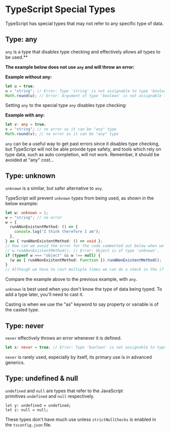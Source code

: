 # TypeScript Special Types

TypeScript has special types that may not refer to any specific type of data.

## Type: any

`any` is a type that disables type checking and effectively allows all types to be used.\*\*

**The example below does not use `any` and will throw an error:**

**Example without any:**

```ts
let u = true;
u = "string"; // Error: Type 'string' is not assignable to type 'boolean'.
Math.round(u); // Error: Argument of type 'boolean' is not assignable to parameter of type 'number'.
```

Setting `any` to the special type `any` disables type checking:

**Example with any:**

```ts
let v: any = true;
v = "string"; // no error as it can be "any" type
Math.round(v); // no error as it can be "any" type
```

`any` can be a useful way to get past errors since it disables type checking, but TypeScript will not be able provide type safety, and tools which rely on type data, such as auto completion, will not work. Remember, it should be avoided at "any" cost...

## Type: unknown

`unknown` is a similar, but safer alternative to `any`.

TypeScript will prevent `unknown` types from being used, as shown in the below example:

```ts
let w: unknown = 1;
w = "string"; // no error
w = {
  runANonExistentMethod: () => {
    console.log("I think therefore I am");
  },
} as { runANonExistentMethod: () => void };
// How can we avoid the error for the code commented out below when we don't know the type?
// w.runANonExistentMethod(); // Error: Object is of type 'unknown'.
if (typeof w === "object" && w !== null) {
  (w as { runANonExistentMethod: Function }).runANonExistentMethod();
}
// Although we have to cast multiple times we can do a check in the if to secure our type and have a safer casting
```

Compare the example above to the previous example, with `any`.

`unknown` is best used when you don't know the type of data being typed. To add a type later, you'll need to cast it.

Casting is when we use the "as" keyword to say property or variable is of the casted type.

## Type: never

`never` effectively throws an error whenever it is defined.

```ts
let x: never = true; // Error: Type 'boolean' is not assignable to type 'never'.
```

`never` is rarely used, especially by itself, its primary use is in advanced generics.

## Type: undefined & null

`undefined` and `null` are types that refer to the JavaScript primitives `undefined` and `null` respectively.

```tsx
let y: undefined = undefined;
let z: null = null;
```

These types don't have much use unless `strictNullChecks` is enabled in the `tsconfig.json` file.
